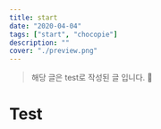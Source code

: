 ```yaml
---
title: start
date: "2020-04-04"
tags: ["start", "chocopie"]
description: ""
cover: "./preview.png"
---
```


> 해당 글은 test로 작성된 글 입니다. 🙏

# Test
